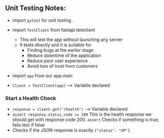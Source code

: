 ## Unit Testing Notes:

- import `pytest` for unit testing .
- import `TestClient` from fastapi.testclient
  - This will test the app without launching any server
  - It tests directly and it is suitable for
    - Finding bugs at the earlier stage
    - Reduce downtime of the application
    - Reduce poor user experience
    - Avoid loss of trust from customers
- import `app` from our app.main
  
- `Client = TestClient(app)` --> Variable declared
  
### Start a Health Check
  - `response = client.get("/health")` --> Variable declared
  - `assert response.status_code == 200` This is the health response we should get with response code 200. `assert` Checks if something is true; fails test if false
  - Checks if the JSON response is exactly `{"status": "UP"}`.


